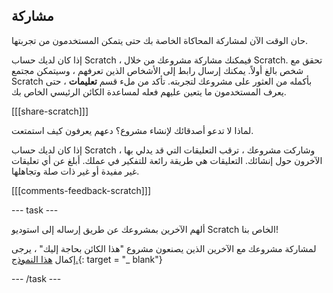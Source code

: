 ## مشاركة

حان الوقت الآن لمشاركة المحاكاة الخاصة بك حتى يتمكن المستخدمون من تجربتها.

إذا كان لديك حساب Scratch ، فيمكنك مشاركة مشروعك من خلال Scratch. تحقق مع شخص بالغ أولاً. يمكنك إرسال رابط إلى الأشخاص الذين تعرفهم ، وسيتمكن مجتمع Scratch بأكمله من العثور على مشروعك لتجربته. تأكد من ملء قسم **تعليمات** ، حتى يعرف المستخدمون ما يتعين عليهم فعله لمساعدة الكائن الرئيسي الخاص بك.

[[[share-scratch]]]

لماذا لا تدعو أصدقائك لإنشاء مشروع؟ دعهم يعرفون كيف استمتعت.

إذا كان لديك حساب Scratch ، وشاركت مشروعك ، ترقب التعليقات التي قد يدلي بها الآخرون حول إنشائك. التعليقات هي طريقة رائعة للتفكير في عملك. أبلغ عن أي تعليقات غير مفيدة أو غير ذات صلة وتجاهلها.

[[[comments-feedback-scratch]]]

--- task ---

ألهم الآخرين بمشروعك عن طريق إرساله إلى استوديو Scratch الخاص بنا!

لمشاركة مشروعك مع الآخرين الذين يصنعون مشروع "هذا الكائن بحاجة إليك" ، يرجى إكمال [هذا النموذج.](https://form.raspberrypi.org/f/community-project-submissions){: target = "_ blank"}

--- /task ---

